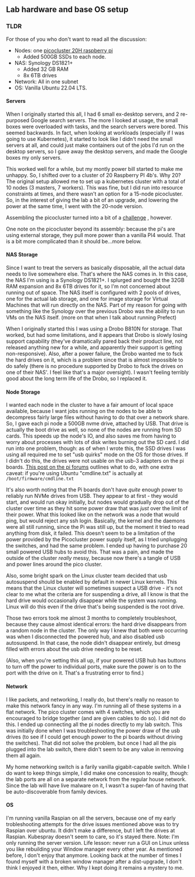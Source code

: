 ## Lab hardware and base OS setup

### TLDR

For those of you who don't want to read all the discussion:
 * Nodes: one [picocluster 20H raspberry pi](https://www.picocluster.com/products/pico-20-raspberry-pi4-8gb)
   * Added 500GB SSDs to each node.
 * NAS: Synology DS1821+
   * Added 32 GB RAM
   * 8x 6TB drives
 * Network: All in one subnet
 * OS: Vanilla Ubuntu 22.04 LTS.

#### Servers

When I originally started this all, I had 6 small ex-desktop servers, and 2 re-purposed Google search servers. The 
more I looked at usage, the small boxes were overloaded with tasks, and the search servers were bored. This seemed 
backwards. In fact, when looking at workloads (especially if I was going to use Kubernetes), it started to look like
I didn't need the small servers at all, and could just make containers out of the jobs I'd run on the desktop servers,
so I gave away the desktop servers, and made the Google boxes my only servers. 

This worked well for a while, but my montly power bill started to make me unhappy. So, I shifted over to a 
cluster of 20 Raspberry PI 4b's. Why 20? The original setup allowed me to set up a kubernetes cluster with a 
total of 10 nodes (3 masters, 7 workers). This was fine, but I did run into resource constraints at times,
and there wasn't an option for a 15-node picocluster. So, in the interest of giving the lab a bit of an 
upgrade, and lowering the power at the same time, I went with the 20-node version. 

Assembling the picocluster turned into a bit of a [challenge](/lab/picocluster_20_notes.html) , however.

One note on the picocluster beyond its assembly: because the pi's are using external storage, they
pull more power than a vanilla PI4 would. That is a bit more complicated than it should be...more below.


#### NAS Storage

Since I want to treat the servers as basically disposable, all the actual data needs to live somewhere else. 
That's where the NAS comes in. In this case, the NAS I'm using is a Synology DS1821+. I splurged and bought the
32GB RAM expansion and 8x 6TB drives for it, so I'm not concerned about running out of space. The NAS itself
is configured with 2 pools of drives, one for the actual lab storage, and one for image storage for Virtual 
Machines that will run directly on the NAS. Part of my reason for going with something like the Synology over the 
previous Drobo was the ability to run VMs on the NAS itself. (more on that when I talk about running Prefect)

When I originally started this I was using a Drobo B810N for storage. That worked, but had some limitations, and
it appears that Drobo is slowly losing support capability (they've dramatically pared back their product line, not 
released anything new for a while, and apparently their support is getting non-responsive). Also, after a power
failure, the Drobo wanted me to fsck the hard drives on it, which is a problem since that is almost 
impossible to do safely (there is no procedure supported by Drobo to fsck the drives on one of their NAS'. I 
feel like that's a major oversight). I wasn't feeling terribly good about the long term life of the Drobo, so I 
replaced it.


#### Node Storage

I wanted each node in the cluster to have a fair amount of local space available, because I want jobs running on the
nodes to be able to decompress fairly large files without having to do that over a network share. So, I gave each 
pi node a 500GB nvme drive, attached by USB. That drive is actually the boot drive as well, so none of the nodes are 
running from SD cards. This speeds up the node's IO, and also saves me from having to worry about processes with lots
of disk writes burning out the SD card. I did run into one problem, though: as of when I wrote this, the SSD drives
I was using all required me to set "usb quirks" mode on the OS for those drives. If I didn't do this, the drives were
not usable on the usb-3 adapters on the pi boards. [This post on the pi forums](https://forums.raspberrypi.com/viewtopic.php?t=245931)
outlines what to do, with one extra caveat: if you're using Ubuntu "cmdline.txt" is actually at `/boot/firmware/cmdline.txt`

It's also worth noting that the Pi boards don't have *quite* enough power to reliably run NVMe drives from USB. They
appear to at first - they would start, and would run okay initially, but nodes would gradually drop out of the cluster 
over time as they hit some power draw that was *just* over the limit of their power. What this looked like on the 
network was a node that would ping, but would reject any ssh login. Basically, the kernel and the daemons were all
still running, since the Pi was still up, but the moment it tried to read anything from disk, it failed. 
This doesn't seem to be a limitation of the power provided by the Picocluster power supply itself, as I tried 
unplugging the switches, and had the same problem. I ended up having to purchase 20 small powered USB hubs to avoid 
this. That was a pain, and made the outside of the cluster *really* messy, because now there's a tangle of USB and 
power lines around the pico cluster.

Also, some bright spark on the Linux cluster team decided that usb  autosuspend should be enabled by default
in newer Linux kernels. This means that the Linux cluster will sometimes suspect a USB drive - it's not clear
to me what the criteria are for suspending a drive, all I know is that the hard drive would occasionally disappear
while the system was running. Linux will do this even if the drive that's being suspended is the root drive. 

Those two errors took me almost 3 months to completely troubleshoot, because they cause almost identical errors:
the hard drive disappears from a random node in the cluster. The only way I knew that both were occurring was when 
I disconnected the powered hub, and also disabled usb autosuspend. In that case, the node didn't disappear entirely,
but dmesg filled with errors about the usb drive needing to be reset. 

(Also, when you're setting this all up, if your powered USB hub has buttons to turn off the power to individual
ports, make sure the power is on to the port with the drive on it. That's a frustrating error to find.)

#### Network

I like packets, and networking, I really do, but there's really no reason to make this network fancy in any way. 
I'm running all of these systems in a flat network. The pico cluster comes with 4 switches, which you are encouraged
to bridge together (and are given cables to do so). I did not do this. I ended up connecting all the pi nodes 
directly to my lab switch. This was initially done when I was troubleshooting the power draw of the usb drives (to see
if I could get enough power to the pi boards without driving the switches). That did not solve the problem, but 
once I had all the pis plugged into the lab switch, there didn't seem to be any value in removing them all again.

My home networking switch is a farily vanilla gigabit-capable switch. While I do want to keep things simple, I did 
make one concession to reality, though: the lab ports are all on a separate network from the regular house network.
Since the lab will have live malware on it, I wasn't a super-fan of having that be auto-discoverable from family 
devices.

#### OS

I'm running vanilla Raspian on all the servers, because one of my early trobleshooting attempts for the drive
issues mentioned above was to try Raspian over ubuntu. It didn't make a difference, but I left the drives 
at Raspian. Kubespray doesn't seem to care, so it's stayed there. Note: I'm only running the server version. 
Life lesson: never run a GUI on Linux unless you like rebuilding your Window manager every other year. As 
mentioned before, I don't enjoy that anymore. Looking back at the number of times I found myself with a broken 
window manager after a dist-upgrade, I don't think I enjoyed it then, either. Why I kept doing it remains a 
mystery to me.
